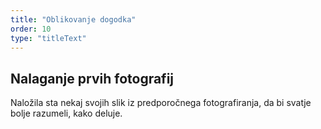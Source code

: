 ```yaml
---
title: "Oblikovanje dogodka"
order: 10
type: "titleText"
---
```

## Nalaganje prvih fotografij

Naložila sta nekaj svojih slik iz 
predporočnega fotografiranja, da bi 
svatje bolje razumeli, kako deluje.